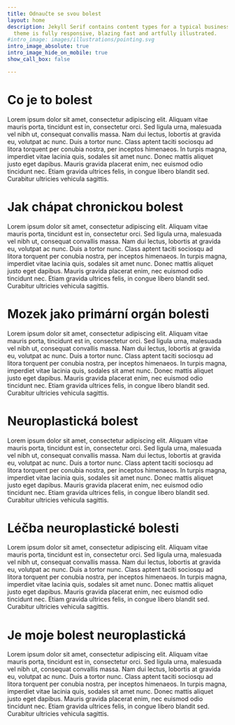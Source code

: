 ```yaml
---
title: Odnaučte se svou bolest
layout: home
description: Jekyll Serif contains content types for a typical business website. The
  theme is fully responsive, blazing fast and artfully illustrated.
#intro_image: images/illustrations/pointing.svg
intro_image_absolute: true
intro_image_hide_on_mobile: true
show_call_box: false

---
```


# Co je to bolest
Lorem ipsum dolor sit amet, consectetur adipiscing elit. Aliquam vitae mauris porta, tincidunt est in, consectetur orci. Sed ligula urna, malesuada vel nibh ut, consequat convallis massa. Nam dui lectus, lobortis at gravida eu, volutpat ac nunc. Duis a tortor nunc. Class aptent taciti sociosqu ad litora torquent per conubia nostra, per inceptos himenaeos. In turpis magna, imperdiet vitae lacinia quis, sodales sit amet nunc. Donec mattis aliquet justo eget dapibus. Mauris gravida placerat enim, nec euismod odio tincidunt nec. Etiam gravida ultrices felis, in congue libero blandit sed. Curabitur ultricies vehicula sagittis.

# Jak chápat chronickou bolest
Lorem ipsum dolor sit amet, consectetur adipiscing elit. Aliquam vitae mauris porta, tincidunt est in, consectetur orci. Sed ligula urna, malesuada vel nibh ut, consequat convallis massa. Nam dui lectus, lobortis at gravida eu, volutpat ac nunc. Duis a tortor nunc. Class aptent taciti sociosqu ad litora torquent per conubia nostra, per inceptos himenaeos. In turpis magna, imperdiet vitae lacinia quis, sodales sit amet nunc. Donec mattis aliquet justo eget dapibus. Mauris gravida placerat enim, nec euismod odio tincidunt nec. Etiam gravida ultrices felis, in congue libero blandit sed. Curabitur ultricies vehicula sagittis.

# Mozek jako primární orgán bolesti
Lorem ipsum dolor sit amet, consectetur adipiscing elit. Aliquam vitae mauris porta, tincidunt est in, consectetur orci. Sed ligula urna, malesuada vel nibh ut, consequat convallis massa. Nam dui lectus, lobortis at gravida eu, volutpat ac nunc. Duis a tortor nunc. Class aptent taciti sociosqu ad litora torquent per conubia nostra, per inceptos himenaeos. In turpis magna, imperdiet vitae lacinia quis, sodales sit amet nunc. Donec mattis aliquet justo eget dapibus. Mauris gravida placerat enim, nec euismod odio tincidunt nec. Etiam gravida ultrices felis, in congue libero blandit sed. Curabitur ultricies vehicula sagittis.

# Neuroplastická bolest
Lorem ipsum dolor sit amet, consectetur adipiscing elit. Aliquam vitae mauris porta, tincidunt est in, consectetur orci. Sed ligula urna, malesuada vel nibh ut, consequat convallis massa. Nam dui lectus, lobortis at gravida eu, volutpat ac nunc. Duis a tortor nunc. Class aptent taciti sociosqu ad litora torquent per conubia nostra, per inceptos himenaeos. In turpis magna, imperdiet vitae lacinia quis, sodales sit amet nunc. Donec mattis aliquet justo eget dapibus. Mauris gravida placerat enim, nec euismod odio tincidunt nec. Etiam gravida ultrices felis, in congue libero blandit sed. Curabitur ultricies vehicula sagittis.

# Léčba neuroplastické bolesti
Lorem ipsum dolor sit amet, consectetur adipiscing elit. Aliquam vitae mauris porta, tincidunt est in, consectetur orci. Sed ligula urna, malesuada vel nibh ut, consequat convallis massa. Nam dui lectus, lobortis at gravida eu, volutpat ac nunc. Duis a tortor nunc. Class aptent taciti sociosqu ad litora torquent per conubia nostra, per inceptos himenaeos. In turpis magna, imperdiet vitae lacinia quis, sodales sit amet nunc. Donec mattis aliquet justo eget dapibus. Mauris gravida placerat enim, nec euismod odio tincidunt nec. Etiam gravida ultrices felis, in congue libero blandit sed. Curabitur ultricies vehicula sagittis.

# Je moje bolest neuroplastická
Lorem ipsum dolor sit amet, consectetur adipiscing elit. Aliquam vitae mauris porta, tincidunt est in, consectetur orci. Sed ligula urna, malesuada vel nibh ut, consequat convallis massa. Nam dui lectus, lobortis at gravida eu, volutpat ac nunc. Duis a tortor nunc. Class aptent taciti sociosqu ad litora torquent per conubia nostra, per inceptos himenaeos. In turpis magna, imperdiet vitae lacinia quis, sodales sit amet nunc. Donec mattis aliquet justo eget dapibus. Mauris gravida placerat enim, nec euismod odio tincidunt nec. Etiam gravida ultrices felis, in congue libero blandit sed. Curabitur ultricies vehicula sagittis.
